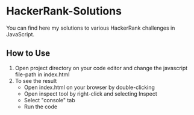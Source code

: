 # HackerRank-Solutions
You can find here my solutions to various HackerRank challenges in JavaScript.

## How to Use
1. Open project directory on your code editor and change the javascript file-path in index.html
2. To see the result
   - Open index.html on your browser by double-clicking
   - Open inspect tool by right-click and selecting Inspect
   - Select "console" tab
   - Run the code
